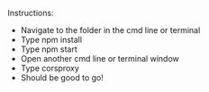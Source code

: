 Instructions:

- Navigate to the folder in the cmd line or terminal
- Type npm install
- Type npm start
- Open another cmd line or terminal window
- Type corsproxy
- Should be good to go!
